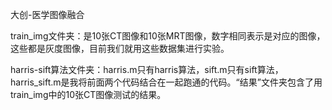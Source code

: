 大创-医学图像融合

train_img文件夹：是10张CT图像和10张MRT图像，数字相同表示是对应的图像，这些都是灰度图像，目前我们就用这些数据集进行实验。

harris-sift算法文件夹：harris.m只有harris算法，sift.m只有sift算法，harris_sift.m是我将前面两个代码结合在一起跑通的代码。“结果”文件夹包含了用train_img中的10张CT图像测试的结果。

